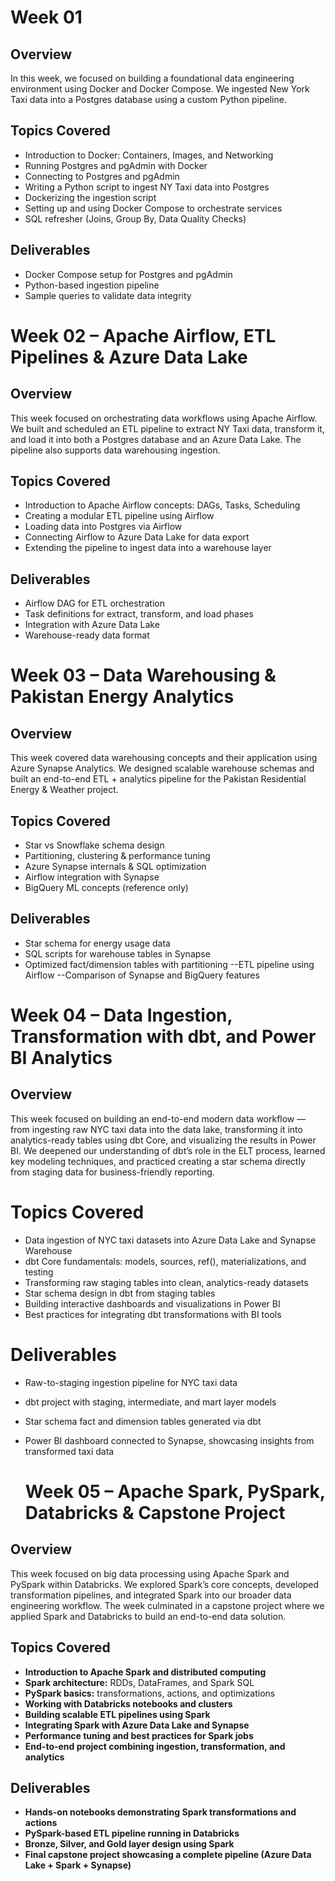 # Week 01 

## Overview
In this week, we focused on building a foundational data engineering environment using Docker and Docker Compose. We ingested New York Taxi data into a Postgres database using a custom Python pipeline.

## Topics Covered
- Introduction to Docker: Containers, Images, and Networking
- Running Postgres and pgAdmin with Docker
- Connecting to Postgres and pgAdmin
- Writing a Python script to ingest NY Taxi data into Postgres
- Dockerizing the ingestion script
- Setting up and using Docker Compose to orchestrate services
- SQL refresher (Joins, Group By, Data Quality Checks)

## Deliverables
- Docker Compose setup for Postgres and pgAdmin
- Python-based ingestion pipeline
- Sample queries to validate data integrity


# Week 02 – Apache Airflow, ETL Pipelines & Azure Data Lake

## Overview
This week focused on orchestrating data workflows using Apache Airflow. We built and scheduled an ETL pipeline to extract NY Taxi data, transform it, and load it into both a Postgres database and an Azure Data Lake. The pipeline also supports data warehousing ingestion.

## Topics Covered
- Introduction to Apache Airflow concepts: DAGs, Tasks, Scheduling
- Creating a modular ETL pipeline using Airflow
- Loading data into Postgres via Airflow
- Connecting Airflow to Azure Data Lake for data export
- Extending the pipeline to ingest data into a warehouse layer

## Deliverables
- Airflow DAG for ETL orchestration
- Task definitions for extract, transform, and load phases
- Integration with Azure Data Lake
- Warehouse-ready data format


# Week 03 – Data Warehousing & Pakistan Energy Analytics

## Overview
This week covered data warehousing concepts and their application using Azure Synapse Analytics. We designed scalable warehouse schemas and built an end-to-end ETL + analytics pipeline for the Pakistan Residential Energy & Weather project.

## Topics Covered
- Star vs Snowflake schema design
- Partitioning, clustering & performance tuning
- Azure Synapse internals & SQL optimization
- Airflow integration with Synapse
- BigQuery ML concepts (reference only)

## Deliverables
- Star schema for energy usage data
- SQL scripts for warehouse tables in Synapse
- Optimized fact/dimension tables with partitioning
--ETL pipeline using Airflow
--Comparison of Synapse and BigQuery features


# Week 04 – Data Ingestion, Transformation with dbt, and Power BI Analytics
## Overview
This week focused on building an end-to-end modern data workflow — from ingesting raw NYC taxi data into the data lake, transforming it into analytics-ready tables using dbt Core, and visualizing the results in Power BI. We deepened our understanding of dbt’s role in the ELT process, learned key modeling techniques, and practiced creating a star schema directly from staging data for business-friendly reporting.

# Topics Covered

- Data ingestion of NYC taxi datasets into Azure Data Lake and Synapse Warehouse
- dbt Core fundamentals: models, sources, ref(), materializations, and testing
- Transforming raw staging tables into clean, analytics-ready datasets
- Star schema design in dbt from staging tables
- Building interactive dashboards and visualizations in Power BI
- Best practices for integrating dbt transformations with BI tools

# Deliverables

- Raw-to-staging ingestion pipeline for NYC taxi data
- dbt project with staging, intermediate, and mart layer models
- Star schema fact and dimension tables generated via dbt
- Power BI dashboard connected to Synapse, showcasing insights from transformed taxi data



  # **Week 05 – Apache Spark, PySpark, Databricks & Capstone Project**

## **Overview**
This week focused on big data processing using Apache Spark and PySpark within Databricks. We explored Spark’s core concepts, developed transformation pipelines, and integrated Spark into our broader data engineering workflow. The week culminated in a capstone project where we applied Spark and Databricks to build an end-to-end data solution.

## **Topics Covered**
- **Introduction to Apache Spark and distributed computing**  
- **Spark architecture:** RDDs, DataFrames, and Spark SQL  
- **PySpark basics:** transformations, actions, and optimizations  
- **Working with Databricks notebooks and clusters**  
- **Building scalable ETL pipelines using Spark**  
- **Integrating Spark with Azure Data Lake and Synapse**  
- **Performance tuning and best practices for Spark jobs**  
- **End-to-end project combining ingestion, transformation, and analytics**  

## **Deliverables**
- **Hands-on notebooks demonstrating Spark transformations and actions**  
- **PySpark-based ETL pipeline running in Databricks**  
- **Bronze, Silver, and Gold layer design using Spark**  
- **Final capstone project showcasing a complete pipeline (Azure Data Lake + Spark + Synapse)**  
